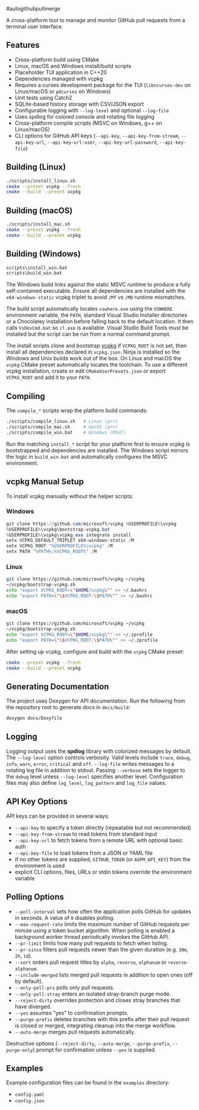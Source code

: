 #autogithubpullmerge

A cross-platform tool to manage and monitor GitHub pull requests from a terminal user interface.

## Features
- Cross-platform build using CMake
- Linux, macOS and Windows install/build scripts
- Placeholder TUI application in C++20
- Dependencies managed with vcpkg
- Requires a curses development package for the TUI (`libncurses-dev` on
  Linux/macOS or `pdcurses` on Windows)
- Unit tests using Catch2
- SQLite-based history storage with CSV/JSON export
- Configurable logging with `--log-level` and optional `--log-file`
- Uses spdlog for colored console and rotating file logging
- Cross-platform compile scripts (MSVC on Windows, g++ on Linux/macOS)
- CLI options for GitHub API keys (`--api-key`, `--api-key-from-stream`,
  `--api-key-url`, `--api-key-url-user`, `--api-key-url-password`,
  `--api-key-file`)

## Building (Linux)
```bash
./scripts/install_linux.sh
cmake --preset vcpkg --fresh
cmake --build --preset vcpkg
```

## Building (macOS)
```bash
./scripts/install_mac.sh
cmake --preset vcpkg --fresh
cmake --build --preset vcpkg
```

## Building (Windows)
```bat
scripts\install_win.bat
scripts\build_win.bat
```

The Windows build links against the static MSVC runtime to produce a
fully self-contained executable. Ensure all dependencies are installed
with the `x64-windows-static` vcpkg triplet to avoid `/MT` vs `/MD`
runtime mismatches.

The build script automatically locates `vswhere.exe` using the `VSWHERE`
environment variable, the `PATH`, standard Visual Studio Installer
directories or a Chocolatey installation before falling back to the default
location. It then calls `VsDevCmd.bat` so `cl.exe`
is available. Visual Studio Build Tools must be installed but the script can
be run from a normal command prompt.


The install scripts clone and bootstrap
[vcpkg](https://github.com/microsoft/vcpkg) if `VCPKG_ROOT` is not set, then
install all dependencies declared in `vcpkg.json`. Ninja is installed so the
Windows and Unix builds work out of the box. On Linux and macOS the `vcpkg`
CMake preset automatically locates the toolchain. To use a different vcpkg
installation, create or edit `CMakeUserPresets.json` or export `VCPKG_ROOT` and
add it to your `PATH`.

## Compiling

The `compile_*` scripts wrap the platform build commands:

```bash
./scripts/compile_linux.sh   # Linux (g++)
./scripts/compile_mac.sh     # macOS (g++)
./scripts/compile_win.bat    # Windows (MSVC)
```
Run the matching `install_*` script for your platform first to ensure vcpkg is
bootstrapped and dependencies are installed. The Windows script mirrors the
logic in `build_win.bat` and automatically configures the MSVC environment.

## vcpkg Manual Setup

To install vcpkg manually without the helper scripts:

### Windows
```powershell
git clone https://github.com/microsoft/vcpkg %USERPROFILE%\vcpkg
%USERPROFILE%\vcpkg\bootstrap-vcpkg.bat
%USERPROFILE%\vcpkg\vcpkg.exe integrate install
setx VCPKG_DEFAULT_TRIPLET x64-windows-static /M
setx VCPKG_ROOT "%USERPROFILE%\vcpkg" /M
setx PATH "%PATH%;%VCPKG_ROOT%" /M
```

### Linux
```bash
git clone https://github.com/microsoft/vcpkg ~/vcpkg
~/vcpkg/bootstrap-vcpkg.sh
echo "export VCPKG_ROOT=\"$HOME/vcpkg\"" >> ~/.bashrc
echo "export PATH=\"\$VCPKG_ROOT:\$PATH\"" >> ~/.bashrc
```

### macOS
```bash
git clone https://github.com/microsoft/vcpkg ~/vcpkg
~/vcpkg/bootstrap-vcpkg.sh
echo "export VCPKG_ROOT=\"$HOME/vcpkg\"" >> ~/.zprofile
echo "export PATH=\"\$VCPKG_ROOT:\$PATH\"" >> ~/.zprofile
```

After setting up vcpkg, configure and build with the `vcpkg` CMake preset:

```bash
cmake --preset vcpkg --fresh
cmake --build --preset vcpkg
```

## Generating Documentation

The project uses Doxygen for API documentation. Run the following from the
repository root to generate docs in `docs/build`:

```bash
doxygen docs/Doxyfile
```

## Logging

Logging output uses the **spdlog** library with colorized messages by default.
The `--log-level` option controls verbosity. Valid levels include
`trace`, `debug`, `info`, `warn`, `error`, `critical` and `off`.
`--log-file` writes messages to a rotating log file in addition to stdout.
Passing `--verbose` sets the logger to the `debug` level unless `--log-level`
specifies another level. Configuration files may also define `log_level`,
`log_pattern` and `log_file` values.

## API Key Options

API keys can be provided in several ways:

- `--api-key` to specify a token directly (repeatable but not recommended)
- `--api-key-from-stream` to read tokens from standard input
- `--api-key-url` to fetch tokens from a remote URL with optional basic auth
- `--api-key-file` to load tokens from a JSON or YAML file
- if no other tokens are supplied, `GITHUB_TOKEN` (or `AGPM_API_KEY`) from the
  environment is used
- explicit CLI options, files, URLs or stdin tokens override the environment
  variable

## Polling Options

- `--poll-interval` sets how often the application polls GitHub for updates in
  seconds. A value of `0` disables polling.
- `--max-request-rate` limits the maximum number of GitHub requests per minute
  using a token bucket algorithm. When polling is enabled a background worker
  thread periodically invokes the GitHub API.
- `--pr-limit` limits how many pull requests to fetch when listing.
- `--pr-since` filters pull requests newer than the given duration
  (e.g. `30m`, `2h`, `1d`).
- `--sort` orders pull request titles by `alpha`, `reverse`, `alphanum` or
  `reverse-alphanum`.
- `--include-merged` lists merged pull requests in addition to open ones (off by default).
- `--only-poll-prs` polls only pull requests.
- `--only-poll-stray` enters an isolated stray-branch purge mode.
- `--reject-dirty` overrides protection and closes stray branches that have
  diverged.
- `--yes` assumes "yes" to confirmation prompts.
- `--purge-prefix` deletes branches with this prefix after their pull
  request is closed or merged, integrating cleanup into the merge workflow.
- `--auto-merge` merges pull requests automatically.

Destructive options (`--reject-dirty`, `--auto-merge`, `--purge-prefix`,
`--purge-only`) prompt for confirmation unless `--yes` is supplied.

## Examples

Example configuration files can be found in the `examples` directory:

- `config.yaml`
- `config.json`

